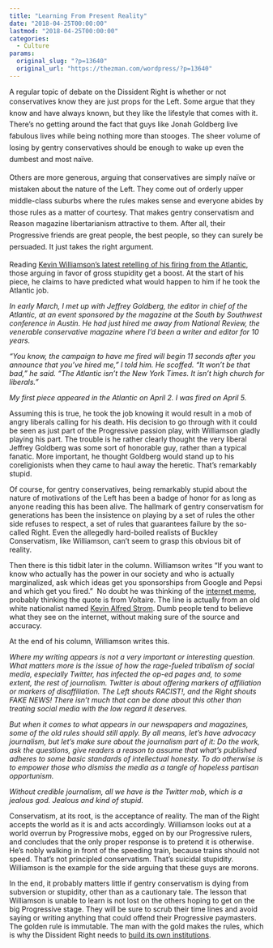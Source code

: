 ```yaml
---
title: "Learning From Present Reality"
date: "2018-04-25T00:00:00"
lastmod: "2018-04-25T00:00:00"
categories:
  - Culture
params:
  original_slug: "?p=13640"
  original_url: "https://thezman.com/wordpress/?p=13640"
---
```


A regular topic of debate on the Dissident Right is whether or not
<span style="line-height: 1.625;">conservatives know they are just props
for the Left. Some argue that they know and have always known, but they
like the lifestyle that comes with it. There’s no getting around the
fact that guys like Jonah Goldberg live fabulous lives while being
nothing more than stooges. The sheer volume of losing by gentry
conservatives should be enough to wake up even the dumbest and most
naïve.</span>

<span style="line-height: 1.625;">Others are more generous, arguing that
conservatives are simply naïve or mistaken about the nature of the Left.
They come out of orderly upper middle-class suburbs where the rules
makes sense and everyone abides by those rules as a matter of courtesy.
That makes gentry conservatism and Reason magazine libertarianism
attractive to them. After all, their Progressive friends are great
people, the best people, so they can surely be persuaded. It just takes
the right argument.</span>

Reading <a
href="https://www.wsj.com/articles/when-the-twitter-mob-came-for-me-1524234850?shareToken=st32cbefb50dc04d58b3fedbc0460ee372&amp;reflink=article_email_share"
rel="noopener" target="_blank">Kevin Williamson’s latest retelling of
his firing from the Atlantic</a>, those arguing in favor of gross
stupidity get a boost. At the start of his piece, he claims to have
predicted what would happen to him if he took the Atlantic job.

*In early March, I met up with Jeffrey Goldberg, the editor in chief of
the Atlantic, at an event sponsored by the magazine at the South by
Southwest conference in Austin. He had just hired me away from National
Review, the venerable conservative magazine where I’d been a writer and
editor for 10 years.*

*“You know, the campaign to have me fired will begin 11 seconds after
you announce that you’ve hired me,” I told him. He scoffed. “It won’t be
that bad,” he said. “The Atlantic isn’t the New York Times. It isn’t
high church for liberals.”*

*My first piece appeared in the Atlantic on April 2. I was fired on
April 5.*

Assuming this is true, he took the job knowing it would result in a mob
of angry liberals calling for his death. His decision to go through with
it could be seen as just part of the Progressive passion play, with
Williamson gladly playing his part. The trouble is he rather clearly
thought the very liberal Jeffrey Goldberg was some sort of honorable
guy, rather than a typical fanatic. More important, he thought Goldberg
would stand up to his coreligionists when they came to haul away the
heretic. That’s remarkably stupid.

Of course, for gentry conservatives, being remarkably stupid about the
nature of motivations of the Left has been a badge of honor for as long
as anyone reading this has been alive. The hallmark of gentry
conservatism for generations has been the insistence on playing by a set
of rules the other side refuses to respect, a set of rules that
guarantees failure by the so-called Right. Even the allegedly
hard-boiled realists of Buckley Conservatism, like Williamson, can’t
seem to grasp this obvious bit of reality.

Then there is this tidbit later in the column. Williamson writes “If you
want to know who actually has the power in our society and who is
actually marginalized, ask which ideas get you sponsorships from Google
and Pepsi and which get you fired.”  No doubt he was thinking of the <a
href="https://www.google.com/url?sa=i&amp;rct=j&amp;q=&amp;esrc=s&amp;source=images&amp;cd=&amp;cad=rja&amp;uact=8&amp;ved=2ahUKEwiOi_2G3dXaAhWsnOAKHTIxAlgQjRx6BAgAEAU&amp;url=https%3A%2F%2Fwww.mediaite.com%2Fonline%2Fto-learn-who-rules-over-you-viral-voltaire-quote-probably-originated-with-white-supremacist%2F&amp;psig=AOvVaw2wnAGNzmxeOfgcz6Sp1hR7&amp;ust=1524756044797542"
rel="noopener" target="_blank">internet meme</a>, probably thinking the
quote is from Voltaire. The line is actually from an old white
nationalist named
<a href="https://en.wikipedia.org/wiki/Kevin_Alfred_Strom"
rel="noopener" target="_blank">Kevin Alfred Strom</a>. Dumb people tend
to believe what they see on the internet, without making sure of the
source and accuracy.

At the end of his column, Williamson writes this.

*Where my writing appears is not a very important or interesting
question. What matters more is the issue of how the rage-fueled
tribalism of social media, especially Twitter, has infected the op-ed
pages and, to some extent, the rest of journalism. Twitter is about
offering markers of affiliation or markers of disaffiliation. The Left
shouts RACIST!, and the Right shouts FAKE NEWS! There isn’t much that
can be done about this other than treating social media with the low
regard it deserves.*

*But when it comes to what appears in our newspapers and magazines, some
of the old rules should still apply. By all means, let’s have advocacy
journalism, but let’s make sure about the journalism part of it: Do the
work, ask the questions, give readers a reason to assume that what’s
published adheres to some basic standards of intellectual honesty. To do
otherwise is to empower those who dismiss the media as a tangle of
hopeless partisan opportunism.*

*Without credible journalism, all we have is the Twitter mob, which is a
jealous god. Jealous and kind of stupid.*

Conservatism, at its root, is the acceptance of reality. The man of the
Right accepts the world as it is and acts accordingly. Williamson looks
out at a world overrun by Progressive mobs, egged on by our Progressive
rulers, and concludes that the only proper response is to pretend it is
otherwise. He’s nobly walking in front of the speeding train, because
trains should not speed. That’s not principled conservatism. That’s
suicidal stupidity. Williamson is the example for the side arguing that
these guys are morons.

In the end, it probably matters little if gentry conservatism is dying
from subversion or stupidity, other than as a cautionary tale. The
lesson that Williamson is unable to learn is not lost on the others
hoping to get on the big Progressive stage. They will be sure to scrub
their time lines and avoid saying or writing anything that could offend
their Progressive paymasters. The golden rule is immutable. The man with
the gold makes the rules, which is why the Dissident Right needs to <a
href="https://www.amren.com/commentary/2018/04/the-media-wasteland-bias-kevin-williamson-atlantic/"
rel="noopener" target="_blank">build its own institutions</a>.
